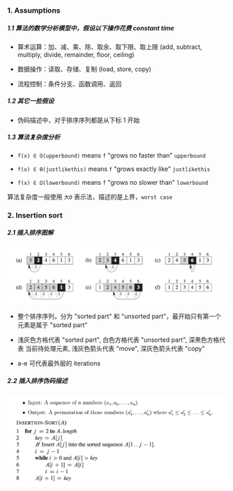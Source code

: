 ### 1. Assumptions
##### 1.1 算法的数学分析模型中，假设以下操作花费 constant time
- 算术运算：加、减、乘、除、取余、取下限、取上限 (add, subtract, multiply, divide, remainder, floor, ceiling)

- 数据操作：读取、存储、复制 (load, store, copy)

- 流程控制：条件分支、函数调用、返回

##### 1.2 其它一些假设
- 伪码描述中，对于排序序列都是从下标 1 开始

##### 1.3 算法复杂度分析
- `f(x) ∈ O(upperbound)` means `f` "grows no faster than" `upperbound`

- `f(x) ∈ Ɵ(justlikethis)` means `f` "grows exactly like" `justlikethis`

- `f(x) ∈ Ω(lowerbound)` means `f` "grows no slower than" `lowerbound`

算法复杂度一般使用 `大O` 表示法，描述的是上界，`worst case`

### 2. Insertion sort

##### 2.1 插入排序图解

![insertion sort](./assets/insertionsort.png)

- 整个排序序列，分为 "sorted part" 和 "unsorted part"，最开始只有第一个元素是属于 "sorted part"

- 浅灰色方格代表 "sorted part", 白色方格代表 "unsorted part", 深黑色方格代表 当前待处理元素, 浅灰色箭头代表 "move", 深灰色箭头代表 "copy"

- a-e 可代表最外层的 iterations

##### 2.2 插入排序伪码描述

![fake code](./assets/insertionsortfakecode.png)
